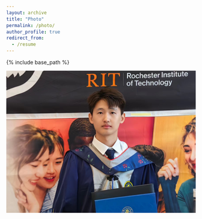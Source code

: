 ```yaml
---
layout: archive
title: "Photo"
permalink: /photo/
author_profile: true
redirect_from:
  - /resume
---
```


{% include base_path %}


![](https://github.com/JianlongChen-Git/JianlongChen/blob/master/images/JianlongChen.jpg)
